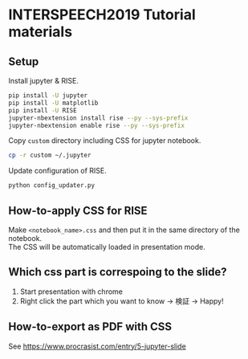 # INTERSPEECH2019 Tutorial materials

## Setup

Install jupyter & RISE.

```bash
pip install -U jupyter
pip install -U matplotlib
pip install -U RISE
jupyter-nbextension install rise --py --sys-prefix
jupyter-nbextension enable rise --py --sys-prefix
```

Copy `custom` directory including CSS for jupyter notebook.

```bash
cp -r custom ~/.jupyter
```

Update configuration of RISE.

```bash
python config_updater.py
```

## How-to-apply CSS for RISE

Make `<notebook_name>.css` and then put it in the same directory of the notebook.  
The CSS will be automatically loaded in presentation mode.

## Which css part is correspoing to the slide?

1. Start presentation with chrome
2. Right click the part which you want to know -> 検証 -> Happy!

## How-to-export as PDF with CSS

See https://www.procrasist.com/entry/5-jupyter-slide
